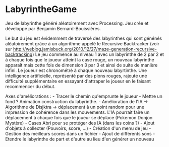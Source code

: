 # LabyrintheGame
Jeu de labyrinthe généré aléatoirement avec Processing.
Jeu crée et développé par Benjamin Bernard-Bouissières.

Le but du jeu est évidemment de traversé des labyrinthes qui sont génénés aléatoirement grâce à un algorithme appelé le Recursive Backtracker (voir sur http://weblog.jamisbuck.org/2010/12/27/maze-generation-recursive-backtracking)
Le jeu commence au niveau 1 avec un labyrinthe de 2 par 2 et à chaque fois que le joueur atteint la case rouge, un nouveau labyrinthe apparaît mais cette fois de dimension 3 par 3 et ainsi de suite de manière infini.
Le joueur est chronométré à chaque nouveau labyrtinthe.
Une intelligence artificielle, représenté par des pions rouges, rajoute une difficulté supplémentaire en essayant d'attraper le joueur en le faisant recommencer du début.

Axes d'améliorations :
     - Tracer le chemin qu'emprunte le joueur
     - Mettre un fond ? Animation construction du labyrinthe.
     - Amélioration de l'IA -> Algorithme de Disjktra -> déplacement à un point random pour une impression de cohérence dans les mouvements.
       L'IA pourrait faire un déplacement à chaque fois que le joueur se déplace (Pokemon Donjon Mystère)
     - Cases Abri pour se protéger des IA (dans les coins ?)
     - Ajout d'objets à collecter (Pouvoirs, score, ...)
     - Création d'un menu de jeu
     - Gestion des meilleurs scores dans un fichier
     - Ajout de différents sons
     - Etendre le labyrinthe de part et d'autre au lieu d'en générer un nouveau

